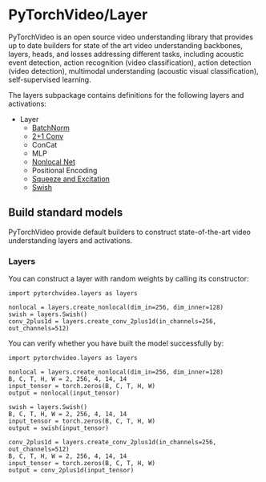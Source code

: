 # PyTorchVideo/Layer


PyTorchVideo is an open source video understanding library that provides up to date builders for state of the art video understanding backbones, layers, heads, and losses addressing different tasks, including acoustic event detection, action recognition (video classification), action detection (video detection), multimodal understanding (acoustic visual classification), self-supervised learning.

The layers subpackage contains definitions for the following layers and activations:


* Layer
    * [BatchNorm](https://arxiv.org/abs/1502.03167)
    * [2+1 Conv](https://arxiv.org/abs/1711.11248)
    * ConCat
    * MLP
    * [Nonlocal Net](https://arxiv.org/abs/1711.07971)
    * Positional Encoding
    * [Squeeze and Excitation](https://arxiv.org/abs/1709.01507)
    * [Swish](https://arxiv.org/abs/1710.05941)

## Build standard models

PyTorchVideo provide default builders to construct state-of-the-art video understanding layers and activations.


### Layers

You can construct a layer with random weights by calling its constructor:

```
import pytorchvideo.layers as layers

nonlocal = layers.create_nonlocal(dim_in=256, dim_inner=128)
swish = layers.Swish()
conv_2plus1d = layers.create_conv_2plus1d(in_channels=256, out_channels=512)
```

You can verify whether you have built the model successfully by:

```
import pytorchvideo.layers as layers

nonlocal = layers.create_nonlocal(dim_in=256, dim_inner=128)
B, C, T, H, W = 2, 256, 4, 14, 14
input_tensor = torch.zeros(B, C, T, H, W)
output = nonlocal(input_tensor)

swish = layers.Swish()
B, C, T, H, W = 2, 256, 4, 14, 14
input_tensor = torch.zeros(B, C, T, H, W)
output = swish(input_tensor)

conv_2plus1d = layers.create_conv_2plus1d(in_channels=256, out_channels=512)
B, C, T, H, W = 2, 256, 4, 14, 14
input_tensor = torch.zeros(B, C, T, H, W)
output = conv_2plus1d(input_tensor)
```
